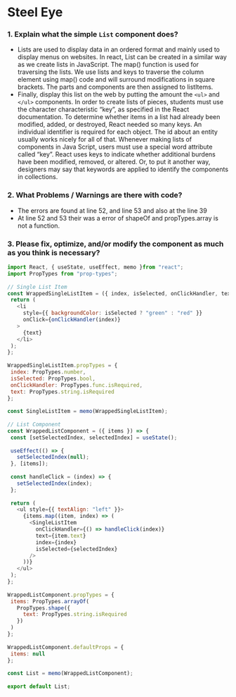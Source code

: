 # Steel Eye

### 1. Explain what the simple `List` component does?
- Lists are used to display data in an ordered format and mainly used to display menus on websites. In react, List can be created in a similar way as we create lists in JavaScript. The map() function is used for traversing the lists. We use lists and keys to traverse the column element using map() code and will surround modifications in square brackets. The parts and components are then assigned  to listItems. 
- Finally, display this list on the web by putting the amount the `<ul>` and `</ul>` components. In order to create lists of pieces, students must use the character characteristic “key”, as specified in the React documentation. To determine whether items in a list had already been modified, added, or destroyed, React needed so many keys. An individual identifier is required for each object. The id about an entity usually works nicely for all of that. Whenever making lists of components in Java Script, users must use a special word attribute called “key”. React uses keys to indicate whether additional burdens have been modified, removed, or altered. Or, to put it another way, designers may say that keywords are applied to identify the components in collections.

### 2. What Problems / Warnings are there with code?

- The errors are found at line 52, and line 53 and also at the line 39
- At line 52 and 53 their was a error of shapeOf and propTypes.array is not a function.

### 3. Please fix, optimize, and/or modify the component as much as you think is necessary?

``` JavaScript
import React, { useState, useEffect, memo }from "react";
import PropTypes from "prop-types";
 
// Single List Item
const WrappedSingleListItem = ({ index, isSelected, onClickHandler, text }) => {
 return (
   <li
     style={{ backgroundColor: isSelected ? "green" : "red" }}
     onClick={onClickHandler(index)}
   >
     {text}
   </li>
 );
};
 
WrappedSingleListItem.propTypes = {
 index: PropTypes.number,
 isSelected: PropTypes.bool,
 onClickHandler: PropTypes.func.isRequired,
 text: PropTypes.string.isRequired
};
 
const SingleListItem = memo(WrappedSingleListItem);
 
// List Component
const WrappedListComponent = ({ items }) => {
 const [setSelectedIndex, selectedIndex] = useState();
 
 useEffect(() => {
   setSelectedIndex(null);
 }, [items]);
 
 const handleClick = (index) => {
   setSelectedIndex(index);
 };
 
 return (
   <ul style={{ textAlign: "left" }}>
     {items.map((item, index) => (
       <SingleListItem
         onClickHandler={() => handleClick(index)}
         text={item.text}
         index={index}
         isSelected={selectedIndex}
       />
     ))}
   </ul>
 );
};
 
WrappedListComponent.propTypes = {
 items: PropTypes.arrayOf(
   PropTypes.shape({
     text: PropTypes.string.isRequired
   })
 )
};
 
WrappedListComponent.defaultProps = {
 items: null
};
 
const List = memo(WrappedListComponent);
 
export default List;
 

```
